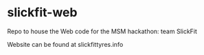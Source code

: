slickfit-web
============

Repo to house the Web code for the MSM hackathon: team SlickFit

Website can be found at slickfittyres.info

